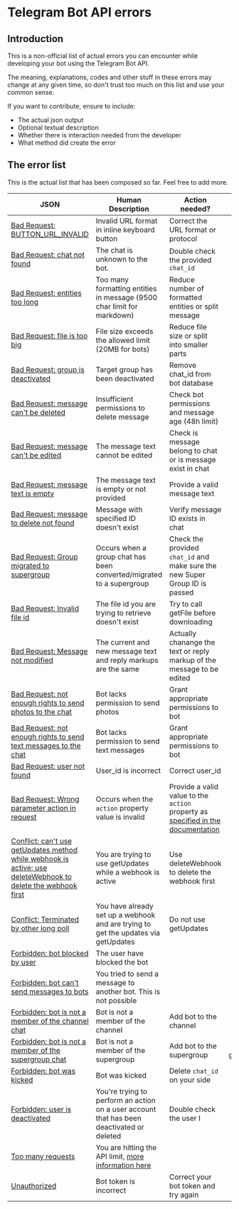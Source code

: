 # Telegram Bot API errors

## Introduction
This is a non-official list of actual errors you can encounter while developing your bot using the Telegram Bot API.

The meaning, explanations, codes and other stuff in these errors may change at any given time, so don't trust too much on this list and use your common sense.

If you want to contribute, ensure to include: 
- The actual json output
- Optional textual description
- Whether there is interaction needed from the developer
- What method did create the error

## The error list

This is the actual list that has been composed so far. Feel free to add more.

| JSON         | Human Description| Action needed?    | Methods raising |
|--------------|------------------|-------------------|:---------------:|
|[Bad Request: BUTTON_URL_INVALID](json/bad-request-button-url-invalid.json)|Invalid URL format in inline keyboard button|Correct the URL format or protocol|sendMessage, editMessageText|
|[Bad Request: chat not found](json/bad-request-chat-not-found.json )|The chat is unknown to the bot.| Double check the provided `chat_id`|any|
|[Bad Request: entities too long](json/bad-request-entities-too-long.json)|Too many formatting entities in message (9500 char limit for markdown)|Reduce number of formatted entities or split message|sendMessage, editMessageText|
|[Bad Request: file is too big](json/bad-request-file-too-big.json)|File size exceeds the allowed limit (20MB for bots)|Reduce file size or split into smaller parts|sendDocument, sendPhoto, sendVideo|
|[Bad Request: group is deactivated](json/bad-request-group-deactivated.json)|Target group has been deactivated|Remove chat_id from bot database|sendMessage|
|[Bad Request: message can't be deleted](json/bad-request-message-cant-be-deleted.json)|Insufficient permissions to delete message|Check bot permissions and message age (48h limit)|deleteMessage|
| [Bad Request: message can't be edited](json/bad-request-message-cant-be-edited.json) | The message text cannot be edited | Check is message belong to chat or is message exist in chat | editMessageText |
| [Bad Request: message text is empty](json/bad-request-message-text-is-empty.json) | The message text is empty or not provided | Provide a valid message text | sendMessage, editMessageText |
|[Bad Request: message to delete not found](json/bad-request-message-to-delete-not-found.json)|Message with specified ID doesn't exist|Verify message ID exists in chat|deleteMessage|
|[Bad Request: Group migrated to supergroup](json/bad-request-group-chat-migrated.json)| Occurs when a group chat has been converted/migrated to a supergroup| Check the provided `chat_id` and make sure the new Super Group ID is passed |sendMessage|
|[Bad Request: Invalid file id](json/bad-request-invalid-file-id.json)| The file id you are trying to retrieve doesn't exist|Try to call getFile before downloading|getFile|
|[Bad Request: Message not modified](json/bad-request-message-not-modified.json)|The current and new message text and reply markups are the same| Actually chanange the text or reply markup of the message to be edited|editMessageText|
|[Bad Request: not enough rights to send photos to the chat](json/bad-request-not-enough-rights-photos.json)|Bot lacks permission to send photos|Grant appropriate permissions to bot|sendPhoto|
|[Bad Request: not enough rights to send text messages to the chat](json/bad-request-not-enough-rights-text.json)|Bot lacks permission to send text messages|Grant appropriate permissions to bot|sendMessage|
|[Bad Request: user not found](json/bad-request-user-not-found.json)|User_id is incorrect|Correct user_id|any|
|[Bad Request: Wrong parameter action in request](json/bad-request-wrong-parameter-action-in-request.json)| Occurs when the `action` property value is invalid | Provide a valid value to the `action` property as [specified in the documentation](https://core.telegram.org/bots/api#sendchataction) |sendChatAction|
| [Conflict: can't use getUpdates method while webhook is active; use deleteWebhook to delete the webhook first](json/webhook-is-active.json) | You are trying to use getUpdates while a webhook is active | Use deleteWebhook to delete the webhook first | getUpdates |
|[Conflict: Terminated by other long poll](json/conflicted-terminated-by-other-long-poll.json)|You have already set up a webhook and are trying to get the updates via getUpdates|Do not use getUpdates|getUpdates|
|[Forbidden: bot blocked by user](json/forbidden-bot-blocked-by-user.json)| The user have blocked the bot ||any|
|[Forbidden: bot can't send messages to bots](json/forbidden-bot-cant-send-messages-to-bots.json)|You tried to send a message to another bot. This is not possible||sendMessage|
|[Forbidden: bot is not a member of the channel chat](json/forbidden-bot-not-member-channel.json)|Bot is not a member of the channel|Add bot to the channel|sendMessage, deleteMessage|
|[Forbidden: bot is not a member of the supergroup chat](json/forbidden-bot-not-member-supergroup.json)|Bot is not a member of the supergroup|Add bot to the supergroup|sendMessage, getChatAdministrators|
|[Forbidden: bot was kicked](json/forbidden-bot-was-kicked.json)|Bot was kicked|Delete `chat_id` on your side|sendMessage|
|[Forbidden: user is deactivated](json/forbidden-user-is-deactivated.json)|You're trying to perform an action on a user account that has been deactivated or deleted| Double check the user I|sendMessage|
|[Too many requests](json/too-many-requests.json)|You are hitting the API limit, [more information here](https://core.telegram.org/bots/faq#my-bot-is-hitting-limits-how-do-i-avoid-this)||sendMessage|
|[Unauthorized](json/unauthorized.json)|Bot token is incorrect|Correct your bot token and try again|any|
